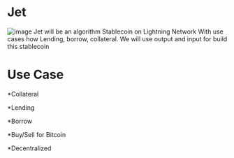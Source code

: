 # Jet
![image](https://user-images.githubusercontent.com/83122757/156852564-6c6d9db8-5cf1-4f79-b592-b12570ba9f4c.png)
Jet will be an algorithm Stablecoin on Lightning Network
With use cases how Lending, borrow, collateral. We will use output and input for build this stablecoin 

# Use Case

*Collateral

*Lending

*Borrow

*Buy/Sell for Bitcoin

*Decentralized
